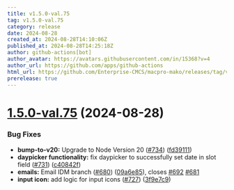 ```yaml
---
title: v1.5.0-val.75
tag: v1.5.0-val.75
category: release
date: 2024-08-28
created_at: 2024-08-28T14:10:06Z
published_at: 2024-08-28T14:25:18Z
author: github-actions[bot]
author_avatar: https://avatars.githubusercontent.com/in/15368?v=4
author_url: https://github.com/apps/github-actions
html_url: https://github.com/Enterprise-CMCS/macpro-mako/releases/tag/v1.5.0-val.75
prerelease: true
---
```


# [1.5.0-val.75](https://github.com/Enterprise-CMCS/macpro-mako/compare/v1.5.0-val.74...v1.5.0-val.75) (2024-08-28)


### Bug Fixes

* **bump-to-v20:** Upgrade to Node Version 20 ([#734](https://github.com/Enterprise-CMCS/macpro-mako/issues/734)) ([fd39111](https://github.com/Enterprise-CMCS/macpro-mako/commit/fd391111f5fce4ec73d5ccc0231d741e16766b6e))
* **daypicker functionality:** fix daypicker to successfully set date in slot field ([#731](https://github.com/Enterprise-CMCS/macpro-mako/issues/731)) ([c40842f](https://github.com/Enterprise-CMCS/macpro-mako/commit/c40842f2b876ae4f61d7e495d4bf8328cbe36db1))
* **emails:** Email IDM branch ([#680](https://github.com/Enterprise-CMCS/macpro-mako/issues/680)) ([09a6e85](https://github.com/Enterprise-CMCS/macpro-mako/commit/09a6e851fe264721b63df8b34c93a09afb624ca0)), closes [#692](https://github.com/Enterprise-CMCS/macpro-mako/issues/692) [#681](https://github.com/Enterprise-CMCS/macpro-mako/issues/681)
* **input icon:** add logic for input icons ([#727](https://github.com/Enterprise-CMCS/macpro-mako/issues/727)) ([3f9e7c9](https://github.com/Enterprise-CMCS/macpro-mako/commit/3f9e7c9829f69ecf352b0d483a69ce13e09fcc99))




